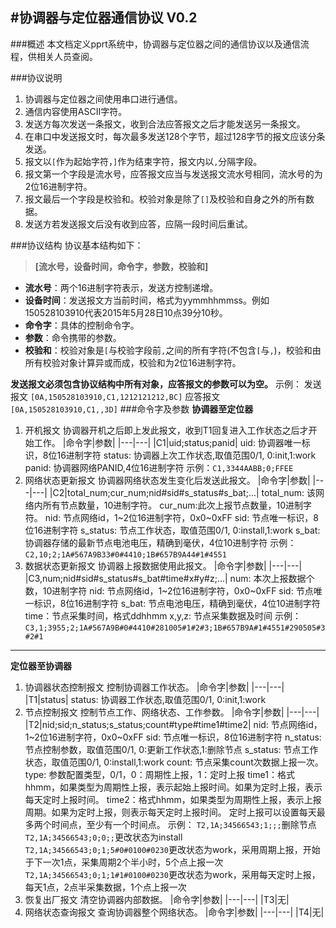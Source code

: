 #协调器与定位器通信协议 V0.2
---
###概述
本文档定义pprt系统中，协调器与定位器之间的通信协议以及通信流程，供相关人员查阅。

###协议说明
1. 协调器与定位器之间使用串口进行通信。
2. 通信内容使用ASCII字符。
3. 发送方每次发送一条报文，收到合法应答报文之后才能发送另一条报文。
4. 在串口中发送报文时，每次最多发送128个字节，超过128字节的报文应该分条发送。
5. 报文以`[`作为起始字符，`]`作为结束字符，报文内以`,`分隔字段。
6. 报文第一个字段是流水号，应答报文应当与发送报文流水号相同，流水号的为2位16进制字符。
7. 报文最后一个字段是校验和。校验对象是除了`[]`及校验和自身之外的所有数据。
8. 发送方若发送报文后没有收到应答，应隔一段时间后重试。

###协议结构
协议基本结构如下：
>**[流水号，设备时间，命令字，参数，校验和]**
* **流水号**：两个16进制字符表示，发送方控制递增。
* **设备时间**：发送报文方当前时间，格式为yymmhhmmss。例如150528103910代表2015年5月28日10点39分10秒。
* **命令字**：具体的控制命令字。
* **参数**：命令携带的参数。
* **校验和**：校验对象是`[`与校验字段前`,`之间的所有字符(不包含`[`与`,`)，校验和由所有校验对象计算异或而成，校验和为2位16进制字符。

**发送报文必须包含协议结构中所有对象，应答报文的参数可以为空。**
示例：
发送报文 `[0A,150528103910,C1,1212121212,BC]`
应答报文 `[0A,150528103910,C1,,3D]`
###命令字及参数
**协调器至定位器**
1. 开机报文
协调器开机之后即上发此报文，收到T1回复进入工作状态之后才开始工作。
|命令字|参数|
|---|---|
|C1|uid;status;panid|
uid: 协调器唯一标识，8位16进制字符
status: 协调器上次工作状态,取值范围0/1, 0:init,1:work
panid: 协调器网络PANID,4位16进制字符
示例：`C1,3344AABB;0;FFEE`
2. 网络状态更新报文
协调器网络状态发生变化后发送此报文。
|命令字|参数|
|---|---|
|C2|total_num;cur_num;nid#sid#s_status#s_bat;...|
total_num: 该网络内所有节点数量，10进制字符。
cur_num:此次上报节点数量，10进制字符。
nid: 节点网络id，1~2位16进制字符，0x0~0xFF
sid: 节点唯一标识，8位16进制字符
s_status: 节点工作状态，取值范围0/1, 0:install,1:work
s_bat: 协调器存储的最新节点电池电压，精确到毫伏，4位10进制字符
示例：`C2,10;2;1A#567A9B33#0#4410;1B#657B9A44#1#4551`
3. 数据状态更新报文
协调器上报数据使用此报文。
|命令字|参数|
|---|---|
|C3,num;nid#sid#s_status#s_bat#time#x#y#z;...|
num: 本次上报数据个数，10进制字符
nid: 节点网络id，1~2位16进制字符，0x0~0xFF
sid: 节点唯一标识，8位16进制字符
s_bat: 节点电池电压，精确到毫伏，4位10进制字符
time：节点采集时间，格式ddhhmm
x,y,z: 节点采集数据及时间
示例：`C3,1;3955;2;1A#567A9B#0#4410#281005#1#2#3;1B#657B9A#1#4551#290505#3#2#1`
******
**定位器至协调器**
1. 协调器状态控制报文
控制协调器工作状态。
|命令字|参数|
|---|---|
|T1|status|
status: 协调器工作状态,取值范围0/1, 0:init,1:work
2. 节点控制报文
控制节点工作、网络状态、工作参数。
|命令字|参数|
|---|---|
|T2|nid;sid;n_status;s_status;count#type#time1#time2|
nid: 节点网络id，1~2位16进制字符，0x0~0xFF
sid: 节点唯一标识，8位16进制字符
n_status: 节点控制参数，取值范围0/1, 0:更新工作状态,1:删除节点
s_status: 节点工作状态，取值范围0/1, 0:install,1:work
count: 节点采集count次数据上报一次。
type: 参数配置类型，0/1，0：周期性上报，1：定时上报
time1：格式hhmm，如果类型为周期性上报，表示起始上报时间。如果为定时上报，表示每天定时上报时间。
time2：格式hhmm，如果类型为周期性上报，表示上报周期。如果为定时上报，则表示每天定时上报时间。
定时上报可以设置每天最多两个时间点，至少有一个时间点。
示例：
`T2,1A;34566543;1;;;`删除节点
`T2,1A;34566543;0;0;;`更改状态为install
`T2,1A;34566543;0;1;5#0#0100#0230`更改状态为work，采用周期上报，开始于下一次1点，采集周期2个半小时，5个点上报一次
`T2,1A;34566543;0;1;1#1#0100#0230`更改状态为work，采用每天定时上报，每天1点，2点半采集数据，1个点上报一次
3. 恢复出厂报文
清空协调器内部数据。
|命令字|参数|
|---|---|
|T3|无|
4. 网络状态查询报文
查询协调器整个网络状态。
|命令字|参数|
|---|---|
|T4|无|

